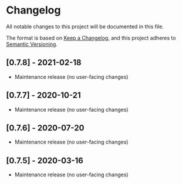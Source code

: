 # Changelog

All notable changes to this project will be documented in this file.

The format is based on [Keep a Changelog](https://keepachangelog.com/en/1.0.0/),
and this project adheres to [Semantic Versioning](https://semver.org/spec/v2.0.0.html).

<!-- ## [Unreleased] -->

## [0.7.8] - 2021-02-18

- Maintenance release (no user-facing changes)

## [0.7.7] - 2020-10-21

- Maintenance release (no user-facing changes)

## [0.7.6] - 2020-07-20

- Maintenance release (no user-facing changes)

## [0.7.5] - 2020-03-16

- Maintenance release (no user-facing changes)

